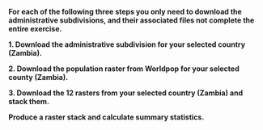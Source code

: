 **For each of the following three steps you only need to download the administrative subdivisions, and their associated files not complete the entire exercise.**

**1. Download the administrative subdivision for your selected country (Zambia).**

**2. Download the population raster from Worldpop for your selected county (Zambia).**

**3. Download the 12 rasters from your selected country (Zambia) and stack them.** 

**Produce a raster stack and calculate summary statistics.**

